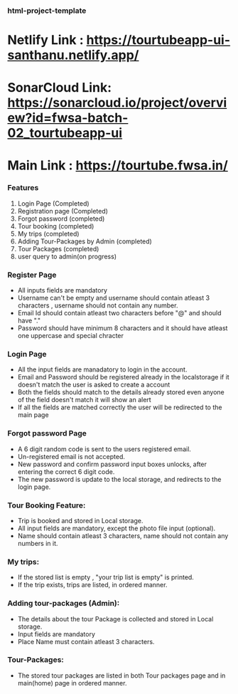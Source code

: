 ### html-project-template
# Netlify Link : https://tourtubeapp-ui-santhanu.netlify.app/
# SonarCloud Link: https://sonarcloud.io/project/overview?id=fwsa-batch-02_tourtubeapp-ui
# Main Link : https://tourtube.fwsa.in/

### Features
1. Login Page (Completed)
2. Registration page (Completed)
3. Forgot password (completed)
4. Tour booking (completed)
5. My trips (completed)
6. Adding Tour-Packages by Admin (completed) 
7. Tour Packages (completed)
8. user query to admin(on progress)
### Register Page

* All inputs fields are mandatory
* Username can't be empty and username should contain atleast 3 characters , username should not contain any number.
* Email Id should contain atleast two characters before "@" and should have "."
* Password should have minimum 8 characters and it should have atleast one uppercase and special chracter

### Login Page

* All the input fields are manadatory to login in the account.
* Email and Password should be registered already in the localstorage if it doesn't match the user is asked to create a account
* Both the fields should match to the details already stored even anyone of the field doesn't match it will show an alert
* If all the fields are matched correctly the user will be redirected to the main page

### Forgot password Page
* A 6 digit random code is sent to the users registered email.
* Un-registered email is not accepted.
* New password and confirm password input boxes unlocks, after entering the correct 6 digit code.
* The new password is update to the local storage, and redirects to the login page.

### Tour Booking Feature:
* Trip is booked and stored in Local storage.
* All input fields are mandatory, except the photo file input (optional).
* Name should contain atleast 3 characters, name should not contain any numbers in it.

### My trips:
* If the stored list is empty , "your trip list is empty" is printed.
* If the trip exists, trips are listed, in ordered manner.

### Adding tour-packages (Admin):
* The details about the tour Package is collected and stored in Local storage.
* Input fields are mandatory
* Place Name must contain atleast 3 characters.


### Tour-Packages:
* The stored tour packages are listed in both Tour packages page and in main(home) page in ordered manner.